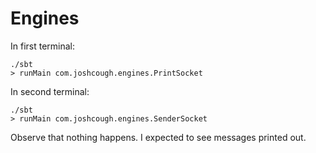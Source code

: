 # Engines

In first terminal:

    ./sbt
    > runMain com.joshcough.engines.PrintSocket

In second terminal:

    ./sbt
    > runMain com.joshcough.engines.SenderSocket

Observe that nothing happens. I expected to see messages printed out. 
